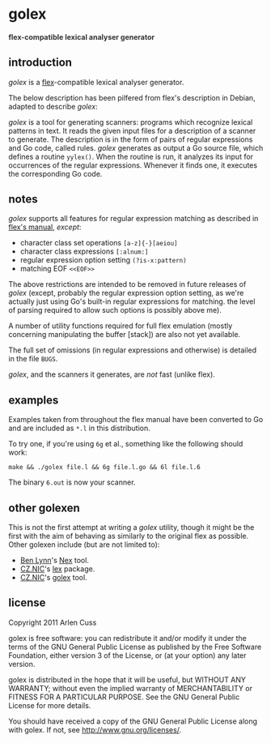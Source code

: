 # golex
#### <span style="color: #333">flex-compatible lexical analyser generator</span>

## introduction

_golex_ is a [flex](http://flex.sourceforge.net)-compatible lexical analyser generator.

The below description has been pilfered from flex's description in Debian, adapted to describe _golex_:

_golex_ is a tool for generating scanners: programs which recognize lexical patterns in text. It reads the given input files for a description of a scanner to generate. The description is in the form of pairs of regular expressions and Go code, called rules. _golex_ generates as output a Go source file, which defines a routine `yylex()`. When the routine is run, it analyzes its input for occurrences of the regular expressions. Whenever it finds one, it executes the corresponding Go code.

## notes

_golex_ supports all features for regular expression matching as described in [flex's manual](http://flex.sourceforge.net/manual/Patterns.html#Patterns), _except_:

 * character class set operations `[a-z]{-}[aeiou]`
 * character class expressions `[:alnum:]`
 * regular expression option setting `(?is-x:pattern)`
 * matching EOF `<<EOF>>`

The above restrictions are intended to be removed in future releases of _golex_ (except, probably the regular expression option setting, as we're actually just using Go's built-in regular expressions for matching. the level of parsing required to allow such options is possibly above me).

A number of utility functions required for full flex emulation (mostly concerning manipulating the buffer [stack]) are also not yet available.

The full set of omissions (in regular expressions and otherwise) is detailed in the file `BUGS`.

_golex_, and the scanners it generates, are _not_ fast (unlike flex).

## examples

Examples taken from throughout the flex manual have been converted to Go and are included as `*.l` in this distribution.

To try one, if you're using `6g` et al., something like the following should work:

`make && ./golex file.l && 6g file.l.go && 6l file.l.6`

The binary `6.out` is now your scanner.

## other golexen

This is not the first attempt at writing a _golex_ utility, though it might be the first with the aim of behaving as similarly to the original flex as possible. Other golexen include (but are not limited to):

 * [Ben Lynn](http://cs.stanford.edu/~blynn/)'s [Nex](http://cs.stanford.edu/~blynn/nex/) tool.
 * [CZ.NIC](http://www.nic.cz)'s [lex](git://git.nic.cz/go/lex) package.
 * [CZ.NIC](http://www.nic.cz)'s [golex](git://git.nic.cz/go/golex) tool.

## license

Copyright 2011 Arlen Cuss

golex is free software: you can redistribute it and/or modify it under the terms of the GNU General Public License as published by the Free Software Foundation, either version 3 of the License, or (at your option) any later version.

golex is distributed in the hope that it will be useful, but WITHOUT ANY WARRANTY; without even the implied warranty of MERCHANTABILITY or FITNESS FOR A PARTICULAR PURPOSE.  See the GNU General Public License for more details.

You should have received a copy of the GNU General Public License along with golex.  If not, see http://www.gnu.org/licenses/.

